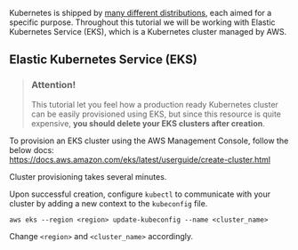 
Kubernetes is shipped by [many different distributions](https://nubenetes.com/matrix-table/#), each aimed for a specific purpose.
Throughout this tutorial we will be working with Elastic Kubernetes Service (EKS), which is a Kubernetes cluster managed by AWS.  

## Elastic Kubernetes Service (EKS)

> ### Attention!
> This tutorial let you feel how a production ready Kubernetes cluster can be easily provisioned using EKS, but since this resource is quite expensive, **you should delete your EKS clusters after creation**. 
> 

To provision an EKS cluster using the AWS Management Console, follow the below docs:   
https://docs.aws.amazon.com/eks/latest/userguide/create-cluster.html

Cluster provisioning takes several minutes.

Upon successful creation, configure `kubectl` to communicate with your cluster by adding a new context to the `kubeconfig` file.

```shell
aws eks --region <region> update-kubeconfig --name <cluster_name>
```

Change `<region>` and `<cluster_name>` accordingly.
